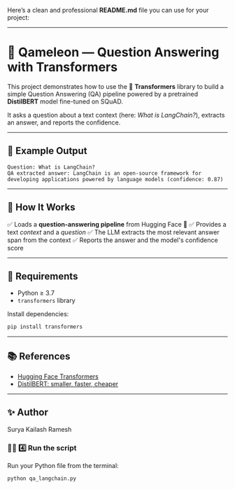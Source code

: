 Here’s a clean and professional **README.md** file you can use for your project:

---

# 🦎 Qameleon — Question Answering with Transformers

This project demonstrates how to use the 🤗 **Transformers** library to build a simple Question Answering (QA) pipeline powered by a pretrained **DistilBERT** model fine-tuned on SQuAD.

It asks a question about a text context (here: *What is LangChain?*), extracts an answer, and reports the confidence.

---

## 📄 Example Output

```
Question: What is LangChain?
QA extracted answer: LangChain is an open-source framework for developing applications powered by language models (confidence: 0.87)
```

---

## 🚀 How It Works

✅ Loads a **question-answering pipeline** from Hugging Face 🤗
✅ Provides a text *context* and a *question*
✅ The LLM extracts the most relevant answer span from the context
✅ Reports the answer and the model's confidence score

---

## 🧰 Requirements

* Python ≥ 3.7
* `transformers` library

Install dependencies:

```bash
pip install transformers
```

---

## 📚 References

* [Hugging Face Transformers](https://huggingface.co/docs/transformers/index)
* [DistilBERT: smaller, faster, cheaper](https://arxiv.org/abs/1910.01108)

---

## ✨ Author

Surya Kailash Ramesh

### 🏃‍♀️ 4️⃣ Run the script

Run your Python file from the terminal:

```bash
python qa_langchain.py
```

